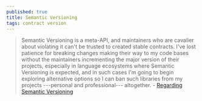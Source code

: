 ```yaml
---
published: true
title: Semantic Versioning
tags: contract version
---
```

>  Semantic Versioning is a meta-API, and maintainers who are cavalier about violating it can't be trusted to created stable contracts. I've lost patience for breaking changes making their way to my code bases without the maintainers incrementing the major version of their projects, especially in language ecosystems where Semantic Versioning is expected, and in such cases I'm going to begin exploring alternative options so I can ban such libraries from my projects ---personal and professional--- altogether. - [Regarding Semantic Versioning](https://www.danielmoch.com/posts/2020/09/regarding-semantic-versioning/)

